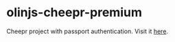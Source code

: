 # olinjs-cheepr-premium
Cheepr project with passport authentication.
Visit it [here](https:cheepr-premium.herokuapp.com "Heroku deployment").
